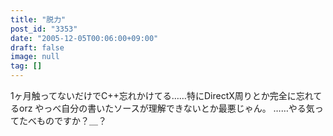 ```yaml
---
title: "脱力"
post_id: "3353"
date: "2005-12-05T00:06:00+09:00"
draft: false
image: null
tag: []
---
```



1ヶ月触ってないだけでC++忘れかけてる……特にDirectX周りとか完全に忘れてるorz やっべ自分の書いたソースが理解できないとか最悪じゃん。 ……やる気ってたべものですか？＿？
